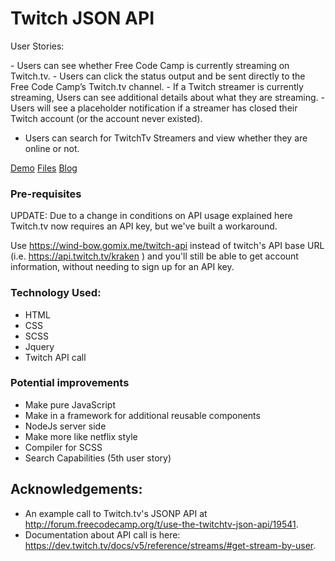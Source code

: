 # Twitch JSON API

User Stories: 

​- Users can see whether Free Code Camp is currently streaming on Twitch.tv.
​- Users can click the status output and be sent directly to the Free Code Camp’s Twitch.tv channel.
​- If a Twitch streamer is currently streaming, Users can see additional details about what they are streaming.
​- Users will see a placeholder notification if a streamer has closed their Twitch account (or the account never existed).
- Users can search for TwitchTv Streamers and view whether they are online or not.

[Demo](https://codepen.io/malevolentninja/full/NwKmav/)
[Files](https://github.com/malevolentninja/freeCodeCamp/tree/master/FrontEnd_Certification/Projects/Intermediate%20Front%20End%20Development%20Projects/Twitch_API)
[Blog](https://urbanwudangwarrior.wordpress.com/2017/12/06/twitch-tv-status-app/)

### Pre-requisites
UPDATE: Due to a change in conditions on API usage explained here Twitch.tv now requires an API key, but we've built a workaround. 
    
Use https://wind-bow.gomix.me/twitch-api instead of twitch's API base URL (i.e. https://api.twitch.tv/kraken ) and you'll still be able to get account information, without needing to sign up for an API key.

### Technology Used: 
- HTML
- CSS
- SCSS
- Jquery 
- Twitch API call


### Potential improvements
- Make pure JavaScript
- Make in a framework for additional reusable components
- NodeJs server side
- Make more like netflix style
- Compiler for SCSS
- Search Capabilities (5th user story)

## Acknowledgements:
- An example call to Twitch.tv's JSONP API at http://forum.freecodecamp.org/t/use-the-twitchtv-json-api/19541. 
- Documentation about API call is here: https://dev.twitch.tv/docs/v5/reference/streams/#get-stream-by-user.

  
